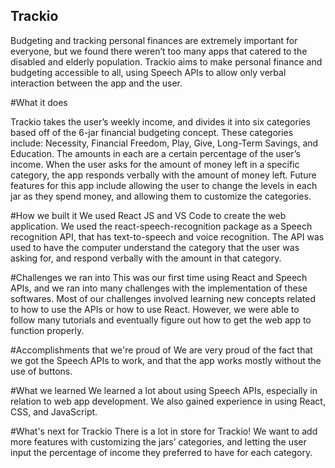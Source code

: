 ## Trackio

Budgeting and tracking personal finances are extremely important for everyone, but we found there weren’t too many apps that catered to the disabled and elderly population. Trackio aims to make personal finance and budgeting accessible to all, using Speech APIs to allow only verbal interaction between the app and the user.

#What it does

Trackio takes the user’s weekly income, and divides it into six categories based off of the 6-jar financial budgeting concept. These categories include: Necessity, Financial Freedom, Play, Give, Long-Term Savings, and Education. The amounts in each are a certain percentage of the user’s income. When the user asks for the amount of money left in a specific category, the app responds verbally with the amount of money left. Future features for this app include allowing the user to change the levels in each jar as they spend money, and allowing them to customize the categories.

#How we built it
We used React JS and VS Code to create the web application. We used the react-speech-recognition package as a Speech recognition API, that has text-to-speech and voice recognition. The API was used to have the computer understand the category that the user was asking for, and respond verbally with the amount in that category.

#Challenges we ran into
This was our first time using React and Speech APIs, and we ran into many challenges with the implementation of these softwares. Most of our challenges involved learning new concepts related to how to use the APIs or how to use React. However, we were able to follow many tutorials and eventually figure out how to get the web app to function properly.

#Accomplishments that we're proud of
We are very proud of the fact that we got the Speech APIs to work, and that the app works mostly without the use of buttons.

#What we learned
We learned a lot about using Speech APIs, especially in relation to web app development. We also gained experience in using React, CSS, and JavaScript.

#What's next for Trackio
There is a lot in store for Trackio! We want to add more features with customizing the jars’ categories, and letting the user input the percentage of income they preferred to have for each category.
